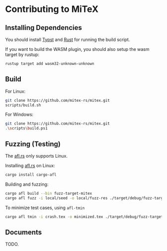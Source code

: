 # Contributing to MiTeX

## Installing Dependencies

You should install [Typst](https://github.com/typst/typst?tab=readme-ov-file#installation) and [Rust](https://www.rust-lang.org/tools/install) for running the build script.

If you want to build the WASM plugin, you should also setup the wasm target by rustup:

```sh
rustup target add wasm32-unknown-unknown
```

## Build

For Linux:

```sh
git clone https://github.com/mitex-rs/mitex.git
scripts/build.sh
```

For Windows:

```sh
git clone https://github.com/mitex-rs/mitex.git
.\scripts\build.ps1
```

## Fuzzing (Testing)

The [afl.rs] only supports Linux.

Installing [afl.rs] on Linux:

```bash
cargo install cargo-afl
```

Building and fuzzing:

```bash
cargo afl build --bin fuzz-target-mitex
cargo afl fuzz -i local/seed -o local/fuzz-res ./target/debug/fuzz-target-mitex
```

To minimize test cases, using `afl-tmin`

```bash
cargo afl tmin -i crash.tex -o minimized.tex ./target/debug/fuzz-target-mitex
```

## Documents

TODO.

[afl.rs]: https://github.com/rust-fuzz/afl.rs
